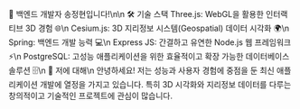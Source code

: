 👋 백엔드 개발자 송정현입니다!\n\n
🛠 기술 스택
Three.js: WebGL을 활용한 인터랙티브 3D 경험 🌐\n
Cesium.js: 3D 지리정보 시스템(Geospatial) 데이터 시각화 🌍\n
Spring: 백엔드 개발 능력 💻\n
Express JS: 간결하고 유연한 Node.js 웹 프레임워크 ⚡\n
PostgreSQL: 고성능 애플리케이션을 위한 효율적이고 확장 가능한 데이터베이스 솔루션 🗄️\n
🌟 저에 대해\n
안녕하세요! 저는 성능과 사용자 경험에 중점을 둔 최신 애플리케이션 개발에 열정을 가지고 있습니다. 특히 3D 시각화와 지리정보 데이터를 다루는 창의적이고 기술적인 프로젝트에 관심이 많습니다.
